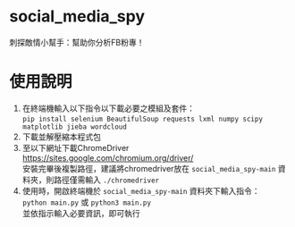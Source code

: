 # social_media_spy
刺探敵情小幫手：幫助你分析FB粉專！  

# 使用說明
1. 在終端機輸入以下指令以下載必要之模組及套件：  
`pip install selenium BeautifulSoup requests lxml numpy scipy matplotlib jieba wordcloud`
2. 下載並解壓縮本程式包
3. 至以下網址下載ChromeDriver  
https://sites.google.com/chromium.org/driver/  
安裝完畢後複製路徑，建議將chromedriver放在 `social_media_spy-main` 資料夾，則路徑僅需輸入 `./chromedriver`  
4. 使用時，開啟終端機於 `social_media_spy-main` 資料夾下輸入指令：  
`python main.py` 或 `python3 main.py`  
並依指示輸入必要資訊，即可執行
